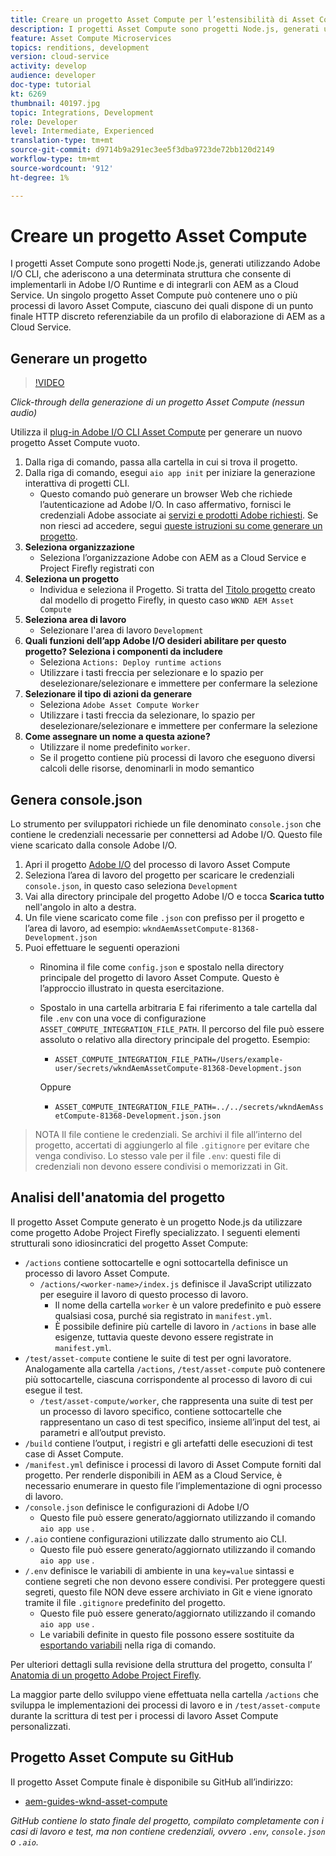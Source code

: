 ```yaml
---
title: Creare un progetto Asset Compute per l’estensibilità di Asset Compute
description: I progetti Asset Compute sono progetti Node.js, generati utilizzando Adobe I/O CLI, che aderiscono a una determinata struttura e consentono l’implementazione in Adobe I/O Runtime e l’integrazione con AEM as a Cloud Service.
feature: Asset Compute Microservices
topics: renditions, development
version: cloud-service
activity: develop
audience: developer
doc-type: tutorial
kt: 6269
thumbnail: 40197.jpg
topic: Integrations, Development
role: Developer
level: Intermediate, Experienced
translation-type: tm+mt
source-git-commit: d9714b9a291ec3ee5f3dba9723de72bb120d2149
workflow-type: tm+mt
source-wordcount: '912'
ht-degree: 1%

---
```



# Creare un progetto Asset Compute

I progetti Asset Compute sono progetti Node.js, generati utilizzando Adobe I/O CLI, che aderiscono a una determinata struttura che consente di implementarli in Adobe I/O Runtime e di integrarli con AEM as a Cloud Service. Un singolo progetto Asset Compute può contenere uno o più processi di lavoro Asset Compute, ciascuno dei quali dispone di un punto finale HTTP discreto referenziabile da un profilo di elaborazione di AEM as a Cloud Service.

## Generare un progetto

>[!VIDEO](https://video.tv.adobe.com/v/40197/?quality=12&learn=on)

_Click-through della generazione di un progetto Asset Compute (nessun audio)_

Utilizza il [plug-in Adobe I/O CLI Asset Compute](../set-up/development-environment.md#aio-cli) per generare un nuovo progetto Asset Compute vuoto.

1. Dalla riga di comando, passa alla cartella in cui si trova il progetto.
1. Dalla riga di comando, esegui `aio app init` per iniziare la generazione interattiva di progetti CLI.
   + Questo comando può generare un browser Web che richiede l’autenticazione ad Adobe I/O. In caso affermativo, fornisci le credenziali Adobe associate ai [servizi e prodotti Adobe richiesti](../set-up/accounts-and-services.md). Se non riesci ad accedere, segui [queste istruzioni su come generare un progetto](https://github.com/AdobeDocs/project-firefly/blob/master/getting_started/first_app.md#42-developer-is-not-logged-in-as-enterprise-organization-user).
1. __Seleziona organizzazione__
   + Seleziona l’organizzazione Adobe con AEM as a Cloud Service e Project Firefly registrati con
1. __Seleziona un progetto__
   + Individua e seleziona il Progetto. Si tratta del [Titolo progetto](../set-up/firefly.md) creato dal modello di progetto Firefly, in questo caso `WKND AEM Asset Compute`
1. __Seleziona area di lavoro__
   + Selezionare l&#39;area di lavoro `Development`
1. __Quali funzioni dell’app Adobe I/O desideri abilitare per questo progetto? Seleziona i componenti da includere__
   + Seleziona `Actions: Deploy runtime actions`
   + Utilizzare i tasti freccia per selezionare e lo spazio per deselezionare/selezionare e immettere per confermare la selezione
1. __Selezionare il tipo di azioni da generare__
   + Seleziona `Adobe Asset Compute Worker`
   + Utilizzare i tasti freccia da selezionare, lo spazio per deselezionare/selezionare e immettere per confermare la selezione
1. __Come assegnare un nome a questa azione?__
   + Utilizzare il nome predefinito `worker`.
   + Se il progetto contiene più processi di lavoro che eseguono diversi calcoli delle risorse, denominarli in modo semantico

## Genera console.json

Lo strumento per sviluppatori richiede un file denominato `console.json` che contiene le credenziali necessarie per connettersi ad Adobe I/O. Questo file viene scaricato dalla console Adobe I/O.

1. Apri il progetto [Adobe I/O](https://console.adobe.io) del processo di lavoro Asset Compute
1. Seleziona l’area di lavoro del progetto per scaricare le credenziali `console.json`, in questo caso seleziona `Development`
1. Vai alla directory principale del progetto Adobe I/O e tocca __Scarica tutto__ nell&#39;angolo in alto a destra.
1. Un file viene scaricato come file `.json` con prefisso per il progetto e l’area di lavoro, ad esempio: `wkndAemAssetCompute-81368-Development.json`
1. Puoi effettuare le seguenti operazioni
   + Rinomina il file come `config.json` e spostalo nella directory principale del progetto di lavoro Asset Compute. Questo è l’approccio illustrato in questa esercitazione.
   + Spostalo in una cartella arbitraria E fai riferimento a tale cartella dal file `.env` con una voce di configurazione `ASSET_COMPUTE_INTEGRATION_FILE_PATH`. Il percorso del file può essere assoluto o relativo alla directory principale del progetto. Esempio:
      + `ASSET_COMPUTE_INTEGRATION_FILE_PATH=/Users/example-user/secrets/wkndAemAssetCompute-81368-Development.json`

      Oppure
      + `ASSET_COMPUTE_INTEGRATION_FILE_PATH=../../secrets/wkndAemAssetCompute-81368-Development.json.json`


> NOTA
> Il file contiene le credenziali. Se archivi il file all’interno del progetto, accertati di aggiungerlo al file `.gitignore` per evitare che venga condiviso. Lo stesso vale per il file `.env`: questi file di credenziali non devono essere condivisi o memorizzati in Git.

## Analisi dell&#39;anatomia del progetto

Il progetto Asset Compute generato è un progetto Node.js da utilizzare come progetto Adobe Project Firefly specializzato. I seguenti elementi strutturali sono idiosincratici del progetto Asset Compute:

+ `/actions` contiene sottocartelle e ogni sottocartella definisce un processo di lavoro Asset Compute.
   + `/actions/<worker-name>/index.js` definisce il JavaScript utilizzato per eseguire il lavoro di questo processo di lavoro.
      + Il nome della cartella `worker` è un valore predefinito e può essere qualsiasi cosa, purché sia registrato in `manifest.yml`.
      + È possibile definire più cartelle di lavoro in `/actions` in base alle esigenze, tuttavia queste devono essere registrate in `manifest.yml`.
+ `/test/asset-compute` contiene le suite di test per ogni lavoratore. Analogamente alla cartella `/actions`, `/test/asset-compute` può contenere più sottocartelle, ciascuna corrispondente al processo di lavoro di cui esegue il test.
   + `/test/asset-compute/worker`, che rappresenta una suite di test per un processo di lavoro specifico, contiene sottocartelle che rappresentano un caso di test specifico, insieme all’input del test, ai parametri e all’output previsto.
+ `/build` contiene l’output, i registri e gli artefatti delle esecuzioni di test case di Asset Compute.
+ `/manifest.yml` definisce i processi di lavoro di Asset Compute forniti dal progetto. Per renderle disponibili in AEM as a Cloud Service, è necessario enumerare in questo file l’implementazione di ogni processo di lavoro.
+ `/console.json` definisce le configurazioni di Adobe I/O
   + Questo file può essere generato/aggiornato utilizzando il comando `aio app use` .
+ `/.aio` contiene configurazioni utilizzate dallo strumento aio CLI.
   + Questo file può essere generato/aggiornato utilizzando il comando `aio app use` .
+ `/.env` definisce le variabili di ambiente in una  `key=value` sintassi e contiene segreti che non devono essere condivisi. Per proteggere questi segreti, questo file NON deve essere archiviato in Git e viene ignorato tramite il file `.gitignore` predefinito del progetto.
   + Questo file può essere generato/aggiornato utilizzando il comando `aio app use` .
   + Le variabili definite in questo file possono essere sostituite da [esportando variabili](../deploy/runtime.md) nella riga di comando.

Per ulteriori dettagli sulla revisione della struttura del progetto, consulta l’ [Anatomia di un progetto Adobe Project Firefly](https://github.com/AdobeDocs/project-firefly/blob/master/getting_started/first_app.md#5-anatomy-of-a-project-firefly-application).

La maggior parte dello sviluppo viene effettuata nella cartella `/actions` che sviluppa le implementazioni dei processi di lavoro e in `/test/asset-compute` durante la scrittura di test per i processi di lavoro Asset Compute personalizzati.

## Progetto Asset Compute su GitHub

Il progetto Asset Compute finale è disponibile su GitHub all’indirizzo:

+ [aem-guides-wknd-asset-compute](https://github.com/adobe/aem-guides-wknd-asset-compute)

_GitHub contiene lo stato finale del progetto, compilato completamente con i casi di lavoro e test, ma non contiene credenziali, ovvero  `.env`,  `console.json` o  `.aio`._

